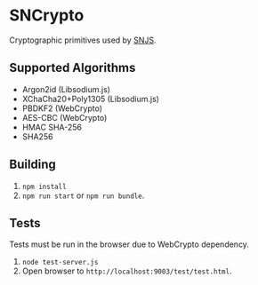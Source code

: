 # SNCrypto

Cryptographic primitives used by [SNJS](https://github.com/standardnotes/snjs).

## Supported Algorithms

- Argon2id (Libsodium.js)
- XChaCha20+Poly1305 (Libsodium.js)
- PBDKF2 (WebCrypto)
- AES-CBC (WebCrypto)
- HMAC SHA-256
- SHA256

## Building

1. `npm install`
2. `npm run start` or `npm run bundle`.

## Tests

Tests must be run in the browser due to WebCrypto dependency.

1. `node test-server.js`
2. Open browser to `http://localhost:9003/test/test.html`.